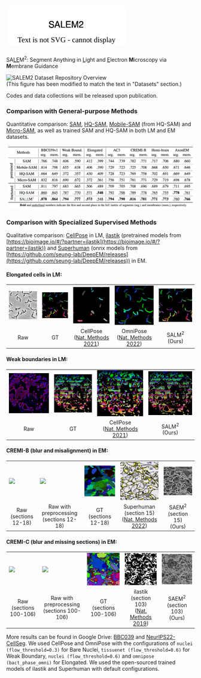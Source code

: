 # ![SALEM2 Logo](assets/SALEM2-Logo.svg)

SA<u>LE</u>M<sup>2</sup>: Segment Anything in <u>L</u>ight and <u>E</u>lectron <b>M</b>icroscopy via <b>M</b>embrane Guidance

![SALEM2 Dataset Repository Overview](assets/SALEM2-Dataset.svg)
<br>
(This figure has been modified to match the text in "Datasets" section.)

Codes and data collections will be released upon publication.


### Comparison with General-purpose Methods

Quantitative comparison: [SAM](https://github.com/facebookresearch/segment-anything), [HQ-SAM](https://github.com/SysCV/sam-hq), [Mobile-SAM](https://github.com/ChaoningZhang/MobileSAM) (from HQ-SAM) and [Micro-SAM](https://github.com/computational-cell-analytics/micro-sam), as well as trained SAM and HQ-SAM in both LM and EM datasets.

![SALEM2 Compare General-purpose Methods](assets/Compare-GM.png)


### Comparison with Specialized Supervised Methods

Qualitative comparison: [CellPose](https://github.com/MouseLand/cellpose) in LM, [ilastik](https://www.ilastik.org/) (pretrained models from [https://bioimage.io/#/?partner=ilastik](https://bioimage.io/#/?partner=ilastik)) and [Superhuman](https://github.com/torms3/Superhuman) (onnx models from [https://github.com/seung-lab/DeepEM/releases](https://github.com/seung-lab/DeepEM/releases)) in EM.

#### Elongated cells in LM:

<table>
    <tr>
        <td><img src="assets/Elong-528-raw.jpg" width="200pt"></td>
        <td><img src="assets/Elong-528-label.jpg" width="200pt"></td>
        <td><img src="assets/Elong-528-CellPose.png" width="200pt"></td>
        <td><img src="assets/Elong-528-OmniPose.png" width="200pt"></td>
        <td><img src="assets/Elong-528.png" width="200pt"></td>
    </tr>
    <tr style="text-align:center">
        <td>Raw</td>
        <td>GT</td>
        <td>CellPose<br>(<a href="http://dx.doi.org/10.1038/s41592-020-01018-x">Nat. Methods 2021</a>)</td>
        <td>OmniPose<br>(<a href="http://dx.doi.org/10.1038/s41592-022-01639-4">Nat. Methods 2022</a>)</td>
        <td>SALM<sup>2</sup><br>(Ours)</td>
    </tr>
</table>

#### Weak boundaries in LM:

<table>
    <tr>
        <td><img src="assets/Weak-738-raw.jpg" width="200pt"></td>
        <td><img src="assets/Weak-738-label.jpg" width="200pt"></td>
        <td><img src="assets/Weak-738-CellPose.jpg" width="200pt"></td>
        <td><img src="assets/Weak-738.jpg" width="200pt"></td>
    </tr>
    <tr style="text-align:center">
        <td>Raw</td>
        <td>GT</td>
        <td>CellPose<br>(<a href="http://dx.doi.org/10.1038/s41592-020-01018-x">Nat. Methods 2021</a>)</td>
        <td>SALM<sup>2</sup><br>(Ours)</td>
    </tr>
</table>

#### CREMI-B (blur and misalignment) in EM:

<table>
    <tr>
        <td><img src="assets/NcremiB_origin.gif" width="200pt"></td>
        <td><img src="assets/NcremiB.gif" width="200pt"></td>
        <td><img src="assets/NcremiB_labels.gif" width="200pt"></td>
        <td><img src="assets/CREMI-B15-Superhuman.jpg" width="200pt"></td>
        <td><img src="assets/CREMI-B15.jpg" width="200pt"></td>
    </tr>
    <tr style="text-align:center">
        <td>Raw<br>(sections 12-18)</td>
        <td>Raw with preprocessing<br>(sections 12-18)</td>
        <td>GT<br>(sections 12-18)</td>
        <td>Superhuman (section 15)<br>(<a href="http://dx.doi.org/10.1038/s41592-021-01330-0">Nat. Methods 2022</a>)</td>
        <td>SAEM<sup>2</sup> (section 15)<br>(Ours)</td>
    </tr>
</table>

#### CREMI-C (blur and missing sections) in EM:

<table>
    <tr>
        <td><img src="assets/NcremiC_origin.gif" width="200pt"></td>
        <td><img src="assets/NcremiC.gif" width="200pt"></td>
        <td><img src="assets/NcremiC_labels.gif" width="200pt"></td>
        <td><img src="assets/CREMI-C103-ilastik.jpg" width="200pt"></td>
        <td><img src="assets/CREMI-C103.jpg" width="200pt"></td>
    </tr>
    <tr style="text-align:center">
        <td>Raw<br>(sections 100-106)</td>
        <td>Raw with preprocessing<br>(sections 100-106)</td>
        <td>GT<br>(sections 100-106)</td>
        <td>ilastik (section 103)<br>(<a href="http://dx.doi.org/10.1038/s41592-019-0582-9">Nat. Methods 2019</a>)</td>
        <td>SAEM<sup>2</sup> (section 103)<br>(Ours)</td>
    </tr>
</table>

More results can be found in Google Drive: [BBC039](https://drive.google.com/drive/folders/1VsXcneTsRx5YMzfkZyKcWtbndbpjnm1m?usp=sharing) and [NeurIPS22-CellSeg](https://drive.google.com/drive/folders/1BG9F-LRvL9JaDYOige8bn-S1TWCX1kDE?usp=sharing). We used CellPose and OmniPose with the configurations of `nuclei (flow_threshold=0.3)` for Bare Nuclei, `tissuenet (flow_threshold=0.6)` for Weak Boundary, `nuclei (flow_threshold=0.6)` and `omnipose (bact_phase_omni)` for Elongated. We used the open-sourced trained models of ilastik and Superhuman with default configurations.
